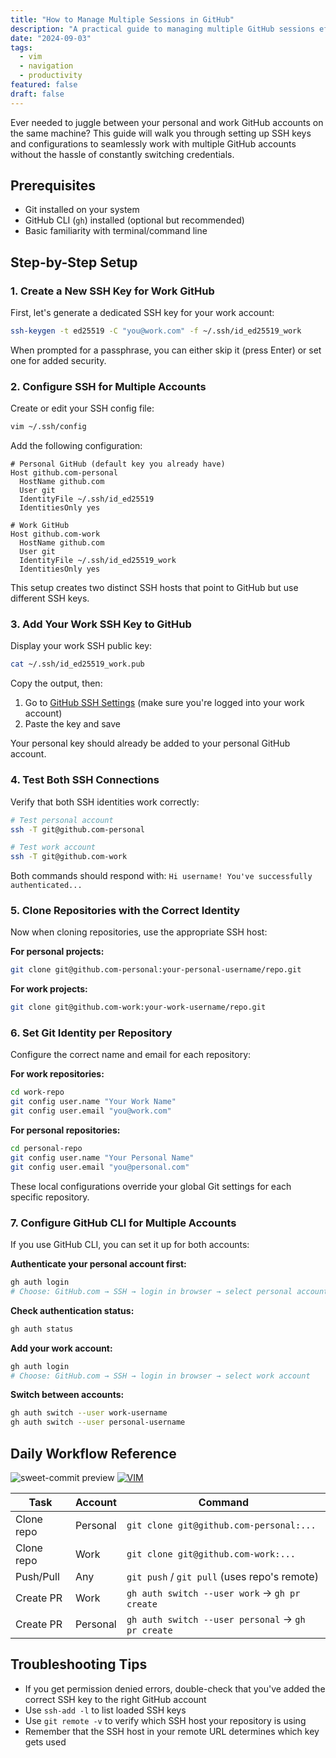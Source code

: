 ```yaml
---
title: "How to Manage Multiple Sessions in GitHub"
description: "A practical guide to managing multiple GitHub sessions effectively."
date: "2024-09-03"
tags:
  - vim
  - navigation
  - productivity
featured: false
draft: false
---
```


Ever needed to juggle between your personal and work GitHub accounts on the same machine? This guide will walk you through setting up SSH keys and configurations to seamlessly work with multiple GitHub accounts without the hassle of constantly switching credentials.

## Prerequisites

- Git installed on your system
- GitHub CLI (`gh`) installed (optional but recommended)
- Basic familiarity with terminal/command line

## Step-by-Step Setup

### 1. Create a New SSH Key for Work GitHub

First, let's generate a dedicated SSH key for your work account:

```bash
ssh-keygen -t ed25519 -C "you@work.com" -f ~/.ssh/id_ed25519_work
```

When prompted for a passphrase, you can either skip it (press Enter) or set one for added security.

### 2. Configure SSH for Multiple Accounts

Create or edit your SSH config file:

```bash
vim ~/.ssh/config
```

Add the following configuration:

```ssh
# Personal GitHub (default key you already have)
Host github.com-personal
  HostName github.com
  User git
  IdentityFile ~/.ssh/id_ed25519
  IdentitiesOnly yes

# Work GitHub
Host github.com-work
  HostName github.com
  User git
  IdentityFile ~/.ssh/id_ed25519_work
  IdentitiesOnly yes
```

This setup creates two distinct SSH hosts that point to GitHub but use different SSH keys.

### 3. Add Your Work SSH Key to GitHub

Display your work SSH public key:

```bash
cat ~/.ssh/id_ed25519_work.pub
```

Copy the output, then:
1. Go to [GitHub SSH Settings](https://github.com/settings/ssh/new) (make sure you're logged into your work account)
2. Paste the key and save

Your personal key should already be added to your personal GitHub account.

### 4. Test Both SSH Connections

Verify that both SSH identities work correctly:

```bash
# Test personal account
ssh -T git@github.com-personal

# Test work account
ssh -T git@github.com-work
```

Both commands should respond with: `Hi username! You've successfully authenticated...`

### 5. Clone Repositories with the Correct Identity

Now when cloning repositories, use the appropriate SSH host:

**For personal projects:**
```bash
git clone git@github.com-personal:your-personal-username/repo.git
```

**For work projects:**
```bash
git clone git@github.com-work:your-work-username/repo.git
```

### 6. Set Git Identity per Repository

Configure the correct name and email for each repository:

**For work repositories:**
```bash
cd work-repo
git config user.name "Your Work Name"
git config user.email "you@work.com"
```

**For personal repositories:**
```bash
cd personal-repo
git config user.name "Your Personal Name"
git config user.email "you@personal.com"
```

These local configurations override your global Git settings for each specific repository.

### 7. Configure GitHub CLI for Multiple Accounts

If you use GitHub CLI, you can set it up for both accounts:

**Authenticate your personal account first:**
```bash
gh auth login
# Choose: GitHub.com → SSH → login in browser → select personal account
```

**Check authentication status:**
```bash
gh auth status
```

**Add your work account:**
```bash
gh auth login
# Choose: GitHub.com → SSH → login in browser → select work account
```

**Switch between accounts:**
```bash
gh auth switch --user work-username
gh auth switch --user personal-username
```

## Daily Workflow Reference
![sweet-commit preview](blog/sweet-commit.png)
[![VIM](https://i.postimg.cc/YSb8WH9G/vim.png)](https://github.com/sbytex/nvim)




| Task | Account | Command |
|------|---------|---------|
| Clone repo | Personal | `git clone git@github.com-personal:...` |
| Clone repo | Work | `git clone git@github.com-work:...` |
| Push/Pull | Any | `git push` / `git pull` (uses repo's remote) |
| Create PR | Work | `gh auth switch --user work` → `gh pr create` |
| Create PR | Personal | `gh auth switch --user personal` → `gh pr create` |

## Troubleshooting Tips

- If you get permission denied errors, double-check that you've added the correct SSH key to the right GitHub account
- Use `ssh-add -l` to list loaded SSH keys
- Use `git remote -v` to verify which SSH host your repository is using
- Remember that the SSH host in your remote URL determines which key gets used

